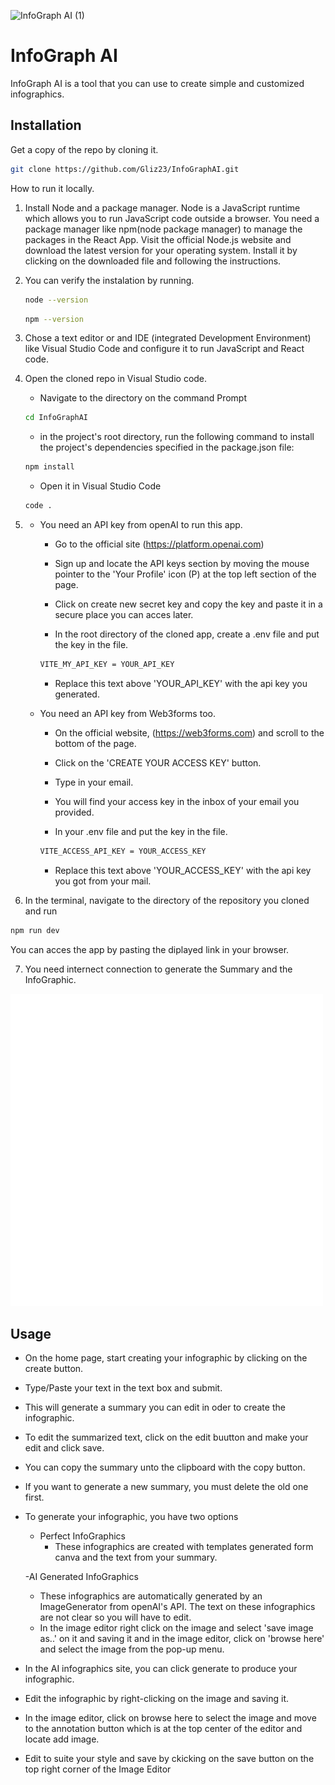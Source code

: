 ![InfoGraph AI (1)](https://github.com/Gliz23/InfoGraphAI/blob/main/src/assets/banner.png)

# InfoGraph AI

InfoGraph AI is a tool that you can use to create simple and customized infographics.

## Installation

Get a copy of the repo by cloning it.

```bash
git clone https://github.com/Gliz23/InfoGraphAI.git
```

How to run it locally.

1. Install Node and a package manager.
   Node is a JavaScript runtime which allows you to run JavaScript code outside a browser.
   You need a package manager like npm(node package manager) to manage the packages in the React App.
   Visit the official Node.js website and download the latest version for your operating system.
   Install it by clicking on the downloaded file and following the instructions.

2. You can verify the instalation by running.

   ```bash
   node --version
   ```

   ```bash
   npm --version
   ```

3. Chose a text editor or and IDE (integrated Development Environment) like Visual Studio Code and configure it to run JavaScript and React code.

4. Open the cloned repo in Visual Studio code.

   - Navigate to the directory on the command Prompt

   ```bash
   cd InfoGraphAI
   ```

   - in the project's root directory, run the following command to install the project's dependencies specified in the package.json file:

   ```bash
   npm install
   ```

   - Open it in Visual Studio Code

   ```bash
   code .
   ```

5. - You need an API key from openAI to run this app.

     - Go to the official site (https://platform.openai.com)

     - Sign up and locate the API keys section by moving the mouse pointer to the 'Your Profile' icon (P) at the top left section of the page.

     - Click on create new secret key and copy the key and paste it in a secure place you can acces later.

     - In the root directory of the cloned app, create a .env file and put the key in the file.

     ```bash
     VITE_MY_API_KEY = YOUR_API_KEY
     ```

     - Replace this text above 'YOUR_API_KEY' with the api key you generated.

   - You need an API key from Web3forms too.

     - On the official website, (https://web3forms.com) and scroll to the bottom of the page.

     - Click on the 'CREATE YOUR ACCESS KEY' button.

     - Type in your email.

     - You will find your access key in the inbox of your email you provided.

     - In your .env file and put the key in the file.

     ```bash
     VITE_ACCESS_API_KEY = YOUR_ACCESS_KEY
     ```

     - Replace this text above 'YOUR_ACCESS_KEY' with the api key you got from your mail.

6. In the terminal, navigate to the directory of the repository you cloned and run

```bash
npm run dev
```

You can acces the app by pasting the diplayed link in your browser.

7. You need internect connection to generate the Summary and the InfoGraphic.

![Logo](https://github.com/Gliz23/InfoGraphAI/blob/main/src/assets/flogo.png)

## Usage

- On the home page, start creating your infographic by clicking on the create button.

- Type/Paste your text in the text box and submit.

- This will generate a summary you can edit in oder to create the infographic.

- To edit the summarized text, click on the edit buutton and make your edit and click save.

- You can copy the summary unto the clipboard with the copy button.

- If you want to generate a new summary, you must delete the old one first.

- To generate your infographic, you have two options

  - Perfect InfoGraphics
    - These infographics are created with templates generated form
      canva and the text from your summary.

  -AI Generated InfoGraphics

  - These infographics are automatically generated by an ImageGenerator
    from openAI's API. The text on these infographics are not clear
    so you will have to edit.
  - In the image editor right click on the image and select 'save image as..'
    on it and saving it and in the image editor, click on 'browse here'
    and select the image from the pop-up menu.

- In the AI infographics site, you can click generate to produce your infographic.

- Edit the infographic by right-clicking on the image and saving it.

- In the image editor, click on browse here to select the image and move to the annotation button which is at the top center of the editor and locate add image.

- Edit to suite your style and save by ckicking on the save button on the top right corner of the Image Editor
